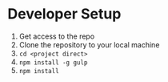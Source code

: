 # Developer Setup

1) Get access to the repo
2) Clone the repository to your local machine
3) ```cd <project direct>```
4) ```npm install -g gulp```
5) ```npm install```

